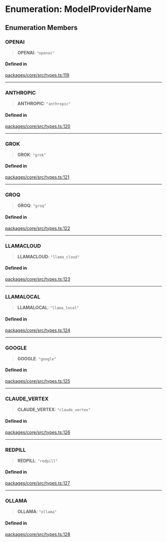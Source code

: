 # Enumeration: ModelProviderName

## Enumeration Members

### OPENAI

> **OPENAI**: `"openai"`

#### Defined in

[packages/core/src/types.ts:119](https://github.com/ai16z/eliza/blob/main/packages/core/src/types.ts#L119)

---

### ANTHROPIC

> **ANTHROPIC**: `"anthropic"`

#### Defined in

[packages/core/src/types.ts:120](https://github.com/ai16z/eliza/blob/main/packages/core/src/types.ts#L120)

---

### GROK

> **GROK**: `"grok"`

#### Defined in

[packages/core/src/types.ts:121](https://github.com/ai16z/eliza/blob/main/packages/core/src/types.ts#L121)

---

### GROQ

> **GROQ**: `"groq"`

#### Defined in

[packages/core/src/types.ts:122](https://github.com/ai16z/eliza/blob/main/packages/core/src/types.ts#L122)

---

### LLAMACLOUD

> **LLAMACLOUD**: `"llama_cloud"`

#### Defined in

[packages/core/src/types.ts:123](https://github.com/ai16z/eliza/blob/main/packages/core/src/types.ts#L123)

---

### LLAMALOCAL

> **LLAMALOCAL**: `"llama_local"`

#### Defined in

[packages/core/src/types.ts:124](https://github.com/ai16z/eliza/blob/main/packages/core/src/types.ts#L124)

---

### GOOGLE

> **GOOGLE**: `"google"`

#### Defined in

[packages/core/src/types.ts:125](https://github.com/ai16z/eliza/blob/main/packages/core/src/types.ts#L125)

---

### CLAUDE_VERTEX

> **CLAUDE_VERTEX**: `"claude_vertex"`

#### Defined in

[packages/core/src/types.ts:126](https://github.com/ai16z/eliza/blob/main/packages/core/src/types.ts#L126)

---

### REDPILL

> **REDPILL**: `"redpill"`

#### Defined in

[packages/core/src/types.ts:127](https://github.com/ai16z/eliza/blob/main/packages/core/src/types.ts#L127)

---

### OLLAMA

> **OLLAMA**: `"ollama"`

#### Defined in

[packages/core/src/types.ts:128](https://github.com/ai16z/eliza/blob/main/packages/core/src/types.ts#L128)
